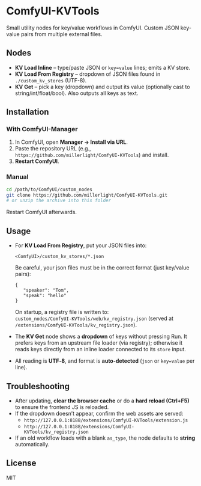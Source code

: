 # ComfyUI-KVTools

Small utility nodes for key/value workflows in ComfyUI.
Custom JSON key-value pairs from multiple external files. 

## Nodes
- **KV Load Inline** – type/paste JSON or `key=value` lines; emits a KV store.
- **KV Load From Registry** – dropdown of JSON files found in `./custom_kv_stores` (UTF-8).
- **KV Get** – pick a key (dropdown) and output its value (optionally cast to string/int/float/bool). Also outputs all keys as text.

## Installation
### With ComfyUI-Manager
1. In ComfyUI, open **Manager → Install via URL**.
2. Paste the repository URL (e.g., `https://github.com/millerlight/ComfyUI-KVTools`) and install.
3. **Restart ComfyUI**.

### Manual
```bash
cd /path/to/ComfyUI/custom_nodes
git clone https://github.com/millerlight/ComfyUI-KVTools.git
# or unzip the archive into this folder
```
Restart ComfyUI afterwards.

## Usage
- For **KV Load From Registry**, put your JSON files into:
  ```
  <ComfyUI>/custom_kv_stores/*.json
  ```
  Be careful, your json files must be in the correct format (just key/value pairs):
  ```
  {
     "speaker": "Tom",
     "speak": "hello"
  }
  ```
  On startup, a registry file is written to:  
  `custom_nodes/ComfyUI-KVTools/web/kv_registry.json` (served at `/extensions/ComfyUI-KVTools/kv_registry.json`).

- The **KV Get** node shows a **dropdown** of keys without pressing Run. It prefers keys from an upstream file loader (via registry); otherwise it reads keys directly from an inline loader connected to its `store` input.

- All reading is **UTF‑8**, and format is **auto-detected** (`json` or `key=value` per line).

## Troubleshooting
- After updating, **clear the browser cache** or do a **hard reload (Ctrl+F5)** to ensure the frontend JS is reloaded.
- If the dropdown doesn’t appear, confirm the web assets are served:
  - `http://127.0.0.1:8188/extensions/ComfyUI-KVTools/extension.js`
  - `http://127.0.0.1:8188/extensions/ComfyUI-KVTools/kv_registry.json`
- If an old workflow loads with a blank `as_type`, the node defaults to **string** automatically.

## License
MIT
